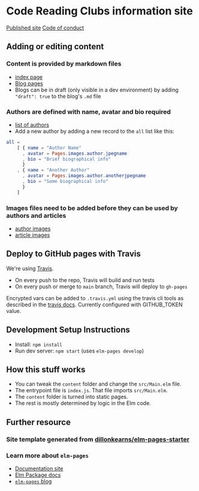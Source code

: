 # Code Reading Clubs information site

[Published site](https://code-reading.org)
[Code of conduct](https://code-reading.org/conduct)

## Adding or editing content

### Content is provided by markdown files

- [index page](https://github.com/CodeReadingClubs/www/blob/main/content/index.md)
- [Blog pages](https://github.com/CodeReadingClubs/www/blob/main/content/blog)
- Blogs can be in draft (only visible in a dev environment) by adding `"draft": true` to the blog's `.md` file

### Authors are defined with name, avatar and bio required

- [list of authors](https://github.com/CodeReadingClubs/www/blob/main/src/Data/Author.elm)
- Add a new author by adding a new record to the `all` list like this:

```elm
all =
    [ { name = "Author Name"
      , avatar = Pages.images.author.jpegname
      , bio = "Brief biographical info"
      }
    , { name = "Another Author"
      , avatar = Pages.images.author.anotherjpegname
      , bio = "Some biographical info"
      }
    ]
```

### Images files need to be added before they can be used by authors and articles

- [author images](https://github.com/CodeReadingClubs/www/tree/main/images/author)
- [article images](https://github.com/CodeReadingClubs/www/tree/main/images/article-covers)

## Deploy to GitHub pages with Travis

We're using [Travis](https://travis-ci.org).

- On every push to the repo, Travis will build and run tests
- On every push or merge to `main` branch, Travis will deploy to `gh-pages`

Encrypted vars can be added to `.travis.yml` using the travis cli tools as described in the [travis docs](https://docs.travis-ci.com/user/encryption-keys/#usage).
Currently configured with GITHUB_TOKEN value.

## Development Setup Instructions

- Install: `npm install`
- Run dev server: `npm start` (uses `elm-pages develop`)

## How this stuff works

- You can tweak the `content` folder and change the `src/Main.elm` file.
- The entrypoint file is `index.js`. That file imports `src/Main.elm`.
- The `content` folder is turned into static pages.
- The rest is mostly determined by logic in the Elm code.

## Further resource

### Site template generated from [dillonkearns/elm-pages-starter](https://github.com/dillonkearns/elm-pages-starter)

### Learn more about `elm-pages`

- [Documentation site](https://elm-pages.com)
- [Elm Package docs](https://package.elm-lang.org/packages/dillonkearns/elm-pages/latest/)
- [`elm-pages` blog](https://elm-pages.com/blog)
